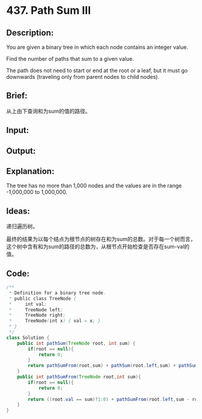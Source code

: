 # 437. Path Sum Ⅲ

## Description:

You are given a binary tree in which each node contains an integer value.

Find the number of paths that sum to a given value.

The path does not need to start or end at the root or a leaf, but it must go downwards (traveling only from parent nodes to child nodes).

## Brief:

从上由下查询和为sum的值的路径。

## Input:



## Output:



## Explanation:

The tree has no more than 1,000 nodes and the values are in the range -1,000,000 to 1,000,000.

## Ideas:

递归遍历树。

最终的结果为以每个结点为根节点的树存在和为sum的总数。对于每一个树而言，这个树中含有和为sum的路径的总数为，从根节点开始检查是否存在sum-val的值。

## Code:

```java
/**
 * Definition for a binary tree node.
 * public class TreeNode {
 *     int val;
 *     TreeNode left;
 *     TreeNode right;
 *     TreeNode(int x) { val = x; }
 * }
 */
class Solution {
    public int pathSum(TreeNode root, int sum) {
        if(root == null){
            return 0;
        }
        return pathSumFrom(root,sum) + pathSum(root.left,sum) + pathSum(root.right,sum);
    }
    public int pathSumFrom(TreeNode root,int sum){
        if(root == null){
            return 0;
        }
        return ((root.val == sum)?1:0) + pathSumFrom(root.left,sum - root.val) + pathSumFrom(root.right,sum - root.val);
    }
}
```

